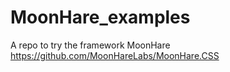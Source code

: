 # MoonHare_examples
A repo to try the framework MoonHare https://github.com/MoonHareLabs/MoonHare.CSS
